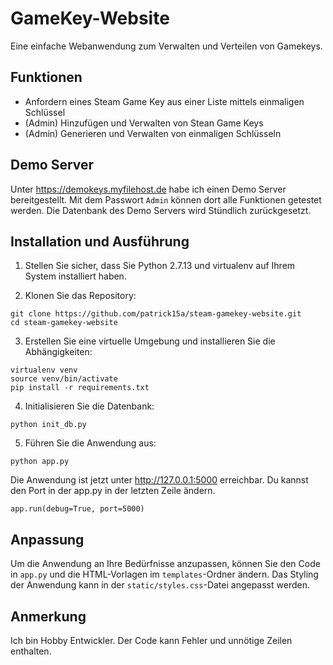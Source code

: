 # GameKey-Website

Eine einfache Webanwendung zum Verwalten und Verteilen von Gamekeys.

## Funktionen

- Anfordern eines Steam Game Key aus einer Liste mittels einmaligen Schlüssel
- (Admin) Hinzufügen und Verwalten von Stean Game Keys
- (Admin) Generieren und Verwalten von einmaligen Schlüsseln

## Demo Server
Unter https://demokeys.myfilehost.de habe ich einen Demo Server bereitgestellt. Mit dem Passwort `Admin` können dort alle Funktionen getestet werden.
Die Datenbank des Demo Servers wird Stündlich zurückgesetzt.

## Installation und Ausführung

1. Stellen Sie sicher, dass Sie Python 2.7.13 und virtualenv auf Ihrem System installiert haben.

2. Klonen Sie das Repository:
```
git clone https://github.com/patrick15a/steam-gamekey-website.git
cd steam-gamekey-website
```

3. Erstellen Sie eine virtuelle Umgebung und installieren Sie die Abhängigkeiten:
```
virtualenv venv
source venv/bin/activate
pip install -r requirements.txt
```

4. Initialisieren Sie die Datenbank:
```
python init_db.py
```

5. Führen Sie die Anwendung aus:
```
python app.py
```

Die Anwendung ist jetzt unter http://127.0.0.1:5000 erreichbar.
Du kannst den Port in der app.py in der letzten Zeile ändern.
```
app.run(debug=True, port=5000)
```


## Anpassung
Um die Anwendung an Ihre Bedürfnisse anzupassen, können Sie den Code in `app.py` und die HTML-Vorlagen im `templates`-Ordner ändern. Das Styling der Anwendung kann in der `static/styles.css`-Datei angepasst werden.

## Anmerkung
Ich bin Hobby Entwickler. Der Code kann Fehler und unnötige Zeilen enthalten.
